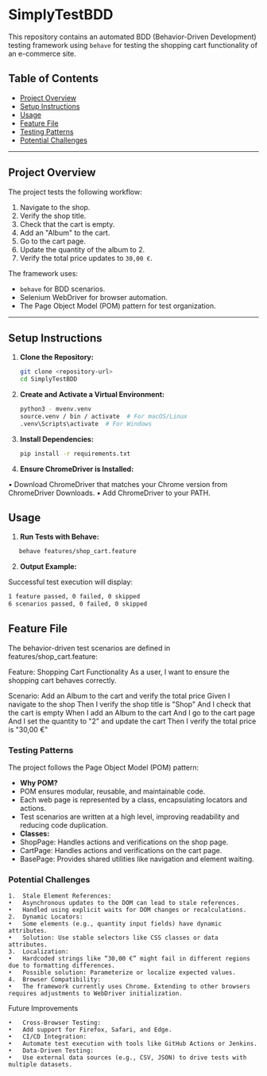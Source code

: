 # SimplyTestBDD

This repository contains an automated BDD (Behavior-Driven Development) testing framework using `behave` for testing the
shopping cart functionality of an e-commerce site.

## Table of Contents

- [Project Overview](#project-overview)
- [Setup Instructions](#setup-instructions)
- [Usage](#usage)
- [Feature File](#feature-file)
- [Testing Patterns](#testing-patterns)
- [Potential Challenges](#potential-challenges)

---

## Project Overview

The project tests the following workflow:

1. Navigate to the shop.
2. Verify the shop title.
3. Check that the cart is empty.
4. Add an "Album" to the cart.
5. Go to the cart page.
6. Update the quantity of the album to 2.
7. Verify the total price updates to `30,00 €`.

The framework uses:

- `behave` for BDD scenarios.
- Selenium WebDriver for browser automation.
- The Page Object Model (POM) pattern for test organization.

---

## Setup Instructions

1. **Clone the Repository:**
   ```bash
   git clone <repository-url>
   cd SimplyTestBDD
   ```

2. **Create and Activate a Virtual Environment:**

   ```bash
   python3 - mvenv.venv
   source.venv / bin / activate  # For macOS/Linux
   .venv\Scripts\activate  # For Windows
   ```

3. **Install Dependencies:**

   ```bash
   pip install -r requirements.txt
   ```

4.	**Ensure ChromeDriver is Installed:**

•	Download ChromeDriver that matches your Chrome version from ChromeDriver Downloads.
•	Add ChromeDriver to your PATH.

## Usage

1.	**Run Tests with Behave:**
```bash
   behave features/shop_cart.feature
```

2.  **Output Example:**

Successful test execution will display:
```bash
1 feature passed, 0 failed, 0 skipped
6 scenarios passed, 0 failed, 0 skipped
```

## Feature File

The behavior-driven test scenarios are defined in features/shop_cart.feature:

Feature: Shopping Cart Functionality
As a user, I want to ensure the shopping cart behaves correctly.

Scenario: Add an Album to the cart and verify the total price
Given I navigate to the shop
Then I verify the shop title is "Shop"
And I check that the cart is empty
When I add an Album to the cart
And I go to the cart page
And I set the quantity to "2" and update the cart
Then I verify the total price is "30,00 €"

### Testing Patterns

The project follows the Page Object Model (POM) pattern:
   * **Why POM?**
   * POM ensures modular, reusable, and maintainable code.
   * Each web page is represented by a class, encapsulating locators and actions.
   * Test scenarios are written at a high level, improving readability and reducing code duplication.
   * **Classes:**
   * ShopPage: Handles actions and verifications on the shop page.
   * CartPage: Handles actions and verifications on the cart page.
   * BasePage: Provides shared utilities like navigation and element waiting.

### Potential Challenges

	1.	Stale Element References:
	•	Asynchronous updates to the DOM can lead to stale references.
	•	Handled using explicit waits for DOM changes or recalculations.
	2.	Dynamic Locators:
	•	Some elements (e.g., quantity input fields) have dynamic attributes.
	•	Solution: Use stable selectors like CSS classes or data attributes.
	3.	Localization:
	•	Hardcoded strings like “30,00 €” might fail in different regions due to formatting differences.
	•	Possible solution: Parameterize or localize expected values.
	4.	Browser Compatibility:
	•	The framework currently uses Chrome. Extending to other browsers requires adjustments to WebDriver initialization.

Future Improvements

	•	Cross-Browser Testing:
	•	Add support for Firefox, Safari, and Edge.
	•	CI/CD Integration:
	•	Automate test execution with tools like GitHub Actions or Jenkins.
	•	Data-Driven Testing:
	•	Use external data sources (e.g., CSV, JSON) to drive tests with multiple datasets.
